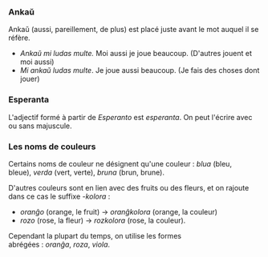 ### Ankaŭ

Ankaŭ (aussi, pareillement, de plus) est placé juste avant le mot auquel il se réfère.

- *Ankaŭ mi ludas multe.* Moi aussi je joue beaucoup. (D'autres jouent et moi aussi)
- _Mi ankaŭ ludas multe_. Je joue aussi beaucoup. (Je fais des choses dont jouer)

### Esperanta

L'adjectif formé à partir de *Esperanto* est *esperanta*. On peut l'écrire avec ou sans majuscule.

### Les noms de couleurs

Certains noms de couleur ne désignent qu'une couleur : *blua* (bleu, bleue), *verda* (vert, verte), *bruna* (brun, brune).

D'autres couleurs sont en lien avec des fruits ou des fleurs, et on rajoute dans ce cas le suffixe *-kolora* :

- *oranĝo* (orange, le fruit) → *oranĝkolora* (orange, la couleur)
- *rozo* (rose, la fleur) → *rozkolora* (rose, la couleur).

Cependant la plupart du temps, on utilise les formes abrégées : *oranĝa*, *roza*, *viola*.
